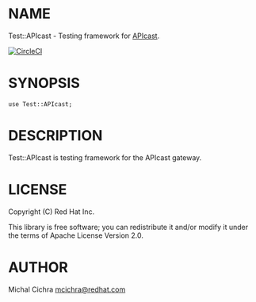 # NAME

Test::APIcast - Testing framework for [APIcast](https://github.com/3scale/apicast).

[![CircleCI](https://circleci.com/gh/3scale/Test-APIcast/tree/master.svg?style=shield)](https://circleci.com/gh/3scale/Test-APIcast/tree/master)

# SYNOPSIS

    use Test::APIcast;

# DESCRIPTION

Test::APIcast is testing framework for the APIcast gateway.

# LICENSE

Copyright (C) Red Hat Inc.

This library is free software; you can redistribute it and/or modify
it under the terms of Apache License Version 2.0.

# AUTHOR

Michal Cichra <mcichra@redhat.com>
